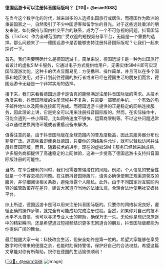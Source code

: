**德国远游卡可以注册抖音国际版吗？【TG💪+ @esim1088】**

在当今这个数字化的时代，越来越多的人选择出国旅行或居住，而德国作为欧洲的重要国家之一，自然吸引了不少中国游客和留学生的目光。对于这些远赴重洋的朋友来说，如何保持与国内社交平台的联系，成为了一个不可忽视的问题。抖音国际版（TikTok）作为全球范围内广受欢迎的短视频分享平台，无疑是一个重要的选择。那么问题来了——德国远游卡是否能够支持注册抖音国际版呢？让我们一起来探讨一下。

首先，我们需要明确什么是德国远游卡。简单来说，德国远游卡是一种为出国旅行者设计的虚拟SIM卡服务，它通过电子方式提供给用户，无需实体SIM卡即可实现国际漫游功能。这种卡的优点显而易见：方便携带、操作简单，并且可以在多个国家和地区使用。对于计划前往德国的旅行者或者已经在德国生活的朋友们而言，德国远游卡无疑是一个非常实用的选择。

接下来，我们来看看德国远游卡是否真的能够满足注册抖音国际版的需求。从技术角度来看，抖音国际版的注册流程并不复杂，只需要一部智能手机、一个有效的电子邮件地址以及网络连接即可完成。而德国远游卡提供的正是稳定的网络连接服务，因此理论上讲，它是完全可以用来注册抖音国际版的。然而，在实际操作中，可能会遇到一些小障碍，比如网络速度不够快、运营商限制等。不过这些问题通常可以通过更换网络环境或者重启设备来解决。

值得注意的是，由于抖音国际版在全球范围内的普及度极高，因此其服务器分布也非常广泛。这意味着即使身处德国，只要你的网络条件允许，就可以轻松访问并注册抖音国际版。而且，随着技术的进步，现在的虚拟SIM卡服务已经越来越成熟，许多服务商都提供了高速稳定的上网体验，这进一步提高了德国远游卡支持抖音国际版注册的可能性。

当然，在享受便利的同时，我们也需要警惕潜在的风险。例如，个人信息的安全性就是一个不容忽视的问题。在注册抖音国际版时，请务必确保使用正规渠道获取的服务，并仔细阅读相关条款，避免泄露个人隐私。此外，由于不同国家对互联网内容的监管政策存在差异，建议大家遵守当地的法律法规，合理合法地使用社交媒体平台。

综上所述，德国远游卡是可以用来注册抖音国际版的。只要你的网络状况良好，遵循正确的操作步骤，就完全有可能成功完成注册过程。当然，如果你对自己的技术水平不太自信，也可以寻求专业人士的帮助，确保万无一失。无论你是想记录旅途中的精彩瞬间，还是希望通过短视频结识更多志同道合的朋友，抖音国际版都能为你提供广阔的舞台。

最后提醒大家一句：科技改变生活，但安全始终是第一位的。希望大家能够在享受数字时代带来的便捷之余，也能时刻保持警惕，保护好自己的合法权益。希望这篇文章能对你有所帮助，祝你在德国的生活愉快顺利！

[[TG💪+ @esim1088](https://t.me/s/esim1088) ![Image](https://i.postimg.cc/4NQfJmqS/Snipaste-2025-05-13-00-14-12.png)]